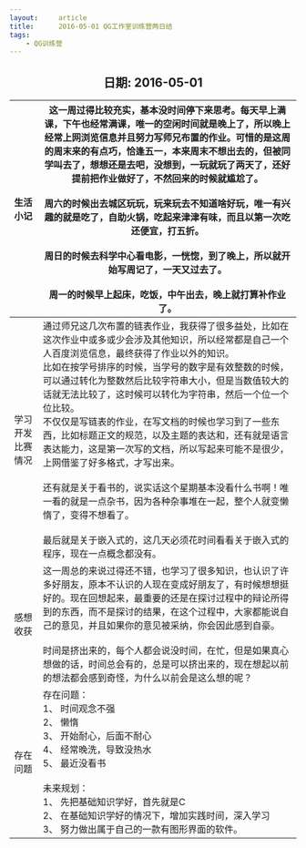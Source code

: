 ```yaml
---
layout:     article
title:      2016-05-01 QG工作室训练营两日结
tags:
    - QG训练营
---
```




<center><h2>日期: 2016-05-01</h2></center>



| 生活小记         | 这一周过得比较充实，基本没时间停下来思考。每天早上满课，下午也经常满课，唯一的空闲时间就是晚上了，所以晚上经常上网浏览信息并且努力写师兄布置的作业。可惜的是这周的周末来的有点巧，恰逢五一，本来周末不想出去的，但被同学叫去了，想想还是去吧，没想到，一玩就玩了两天了，还好提前把作业做好了，不然回来的时候就尴尬了。<br><br/>周六的时候出去城区玩玩，玩来玩去不知道啥好玩，唯一有兴趣的就是吃了，自助火锅，吃起来津津有味，而且以第一次吃还便宜，打五折。<br/><br/>周日的时候去科学中心看电影，一恍惚，到了晚上，所以就开始写周记了，一天又过去了。<br/><br/>周一的时候早上起床，吃饭，中午出去，晚上就打算补作业了。 |
| :--------------- | ------------------------------------------------------------ |
| 学习开发比赛情况 | 通过师兄这几次布置的链表作业，我获得了很多益处，比如在这次作业中或多或少会涉及其他知识，所以经常都是自己一个人百度浏览信息，最终获得了作业以外的知识。<br/>比如在按学号排序的时候，当学号的数字是有效整数的时候，可以通过转化为整数然后比较字符串大小，但是当数值较大的话就无法比较了，这时候可以转化为字符串，然后一个位一个位比较。<br/>不仅仅是写链表的作业，在写文档的时候也学习到了一些东西，比如标题正文的规范，以及主题的表达和，还有就是语言表达能力，这是第一次写的文档，所以写起来可能不是很少，上网借鉴了好多格式，才写出来。<br/><br/>还有就是关于看书的，说实话这个星期基本没看什么书啊！唯一看的就是一点杂书，因为各种杂事堆在一起，整个人就变懒惰了，变得不想看了。<br/><br/>最后就是关于嵌入式的，这几天必须花时间看看关于嵌入式的程序，现在一点概念都没有。 |
| 感想收获         | 这一周总的来说过得还不错，也学习了很多知识，也认识了许多好朋友，原本不认识的人现在变成好朋友了，有时候想想挺好的。现在回想起来，最重要的还是在探讨过程中的辩论所得到的东西，而不是探讨的结果，在这个过程中，大家都能说自己的意见，并且如果你的意见被采纳，你会因此感到自豪。<br><br/>时间是挤出来的，每个人都会说没时间，在忙，但是如果真心想做的话，时间总会有的，总是可以挤出来的，现在想起以前的想法都会感到奇怪，为什么以前会是这么想的呢？ |
| 存在问题         | 存在问题： <br/>1、 时间观念不强 <br/>2、 懒惰 <br/>3、 开始耐心，后面不耐心 <br/>4、 经常晚洗，导致没热水 <br/>5、 最近没看书 <br/><br/>未来规划： <br/>1、 先把基础知识学好，首先就是C<br/> 2、 在基础知识学好的情况下，增加实践时间，深入学习 <br/>3、 努力做出属于自己的一款有图形界面的软件。 |




